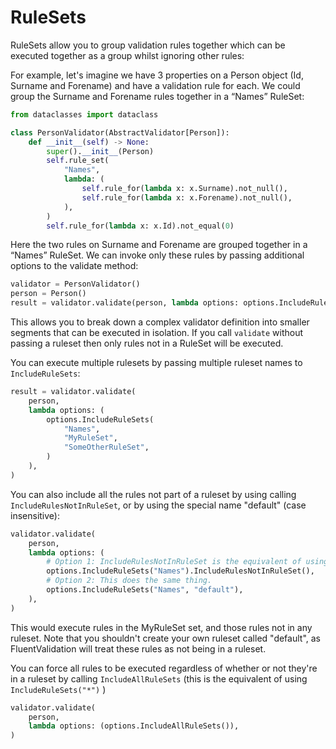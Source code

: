 # RuleSets

RuleSets allow you to group validation rules together which can be executed together as a group whilst ignoring other rules:

For example, let's imagine we have 3 properties on a Person object (Id, Surname and Forename) and have a validation rule for each. We could group the Surname and Forename rules together in a “Names” RuleSet:

```python
from dataclasses import dataclass

class PersonValidator(AbstractValidator[Person]):
    def __init__(self) -> None:
        super().__init__(Person)
        self.rule_set(
            "Names",
            lambda: (
                self.rule_for(lambda x: x.Surname).not_null(),
                self.rule_for(lambda x: x.Forename).not_null(),
            ),
        )
        self.rule_for(lambda x: x.Id).not_equal(0)
```

Here the two rules on Surname and Forename are grouped together in a “Names” RuleSet. We can invoke only these rules by passing additional options to the validate method:

```python
validator = PersonValidator()
person = Person()
result = validator.validate(person, lambda options: options.IncludeRuleSets("Names"))
```

This allows you to break down a complex validator definition into smaller segments that can be executed in isolation. If you call `validate` without passing a ruleset then only rules not in a RuleSet will be executed.

You can execute multiple rulesets by passing multiple ruleset names to `IncludeRuleSets`:

```python
result = validator.validate(
    person,
    lambda options: (
        options.IncludeRuleSets(
            "Names",
            "MyRuleSet",
            "SomeOtherRuleSet",
        )
    ),
)
```

You can also include all the rules not part of a ruleset by using calling `IncludeRulesNotInRuleSet`, or by using the special name "default" (case insensitive):

```python
validator.validate(
    person,
    lambda options: (
        # Option 1: IncludeRulesNotInRuleSet is the equivalent of using the special ruleset name "default"
        options.IncludeRuleSets("Names").IncludeRulesNotInRuleSet(),
        # Option 2: This does the same thing.
        options.IncludeRuleSets("Names", "default"),
    ),
)
```

This would execute rules in the MyRuleSet set, and those rules not in any ruleset. Note that you shouldn't create your own ruleset called "default", as FluentValidation will treat these rules as not being in a ruleset.

You can force all rules to be executed regardless of whether or not they're in a ruleset by calling `IncludeAllRuleSets` (this is the equivalent of using `IncludeRuleSets("*")` )

```python
validator.validate(
    person,
    lambda options: (options.IncludeAllRuleSets()),
)
```
<!-- 
## RuleSets in FluentValidation 9.0 (or older)

```eval_rst
.. warning::
  The syntax in this section is deprecated and will be removed in FluentValidation 10.
```

Invoking RuleSets in FluentValidation 9.0 and older requires the use of a slightly different syntax, by passing the ruleset names to a named `ruleSet` parameter:

```python
validator = PersonValidator()
person = Person()
result = validator.validate(person, ruleSet: "Names")
```

This is the equivalent of the first example above which executes a single ruleset.

You can execute multiple rulesets by using a comma-separated list of strings:

```python
validator.validate(person, ruleSet: "Names,MyRuleSet,SomeOtherRuleSet")
```

You can also include all the rules not part of a ruleset by using the special name "default" (case insensitive):

```python
validator.validate(person, ruleSet: "default,MyRuleSet")
```

This would execute rules in the MyRuleSet set, and those rules not in any ruleset. Note that you shouldn't create your own ruleset called "default", as FluentValidation will treat these rules as not being in a ruleset.

You can force all rules to be executed regardless of whether or not they're in a ruleset by specifying a ruleset of "*":

```python
validator.validate(person, ruleSet: "*")
``` -->
